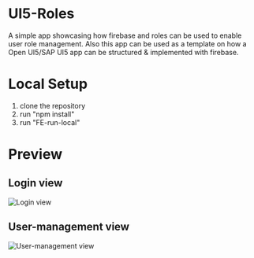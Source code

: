 # UI5-Roles
A simple app showcasing how firebase and roles can be used to enable user role management.
Also this app can be used as a template on how a Open UI5/SAP UI5 app can be structured & implemented with firebase.

# Local Setup

1. clone the repository
2. run "npm install"
3. run "FE-run-local"


# Preview

## Login view
![Login view](https://i.imgur.com/wZ0BbtS.png)

## User-management view
![User-management view](https://i.imgur.com/AD0VsUM.png)
